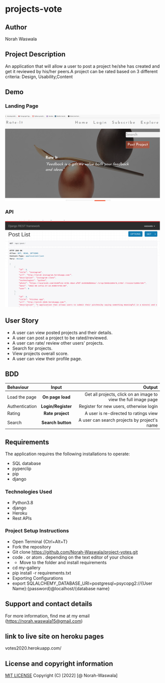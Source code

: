 # projects-vote 
## Author
Norah Waswala
## Project Description
 An application that will allow a user to post a project he/she has created and get it reviewed by his/her peers.A project can be rated based on 3 different criteria: Design, Usability,Content
## Demo
### Landing Page
![screenshot](/static/images/rate.png)

### API 
![screen](/static/images/post.png)
## User Story
  
* A user can view posted projects and their details.  
* A user can post a project to be rated/reviewed. 
* A user can rate/ review other users' projects.  
* Search for projects.  
* View projects overall score.
* A user can view their profile page.  
## BDD
| Behaviour | Input | Output |
| :---------------- | :---------------: | ------------------: |
| Load the page | **On page load** | Get all projects, click on an image to view the full image page|
| Authentication | **Login/Register** |  Register for new users, otherwise login|
| Rating| **Rate project** |  A user is re-directed to ratings view|
|Search| **Search button**| A user can search projects by project's name|

## Requirements
The application requires the following installations to operate:
* SQL database
* pyperclip
* pip
* django
### Technologies Used
* Python3.8
* django
* Heroku
* Rest APIs
### Project Setup Instructions
* Open Terminal {Ctrl+Alt+T}
* Fork the repository
* Git clone https://github.com/Norah-Waswala/project-votes.git
* code . or atom . depending on the text editor of your choice
* * Move to the folder and install requirements
* cd my-gallery
* pip install -r requirements.txt
* Exporting Configurations
* export SQLALCHEMY_DATABASE_URI=postgresql+psycopg2://{User Name}:{password}@localhost/{database name}
## Support and contact details
For more information, find me at my email (https://norah.waswala15@gmail.com)

## link to live site on heroku pages
votes2020.herokuapp.com/
## License and copyright information
[MIT LICENSE](LICENSE)
Copyright (C) [2022] [@ Norah-Waswala]
